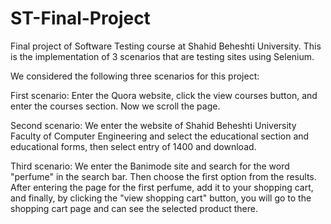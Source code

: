 # ST-Final-Project
Final project of Software Testing course at Shahid Beheshti University. This is the implementation of 3 scenarios that are testing sites using Selenium.

We considered the following three scenarios for this project:


First scenario:
Enter the Quora website, click the view courses button, and enter the courses section. Now we scroll the page.

Second scenario:
We enter the website of Shahid Beheshti University Faculty of Computer Engineering and select the educational section and educational forms, then select entry of 1400 and download.

Third scenario:
We enter the Banimode site and search for the word "perfume" in the search bar. Then choose the first option from the results. After entering the page for the first perfume, add it to your shopping cart, and finally, by clicking the "view shopping cart" button, you will go to the shopping cart page and can see the selected product there.
